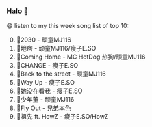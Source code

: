

### Halo 👋

😄 listen to my this week song list of top 10:

0. 🌈2030 - 顽童MJ116
1. 🌈地痞 - 顽童MJ116/瘦子E.SO
2. 🌈Coming Home - MC HotDog 热狗/顽童MJ116
3. 🌈CHANGE - 瘦子E.SO
4. 🌈Back to the street - 顽童MJ116
5. 🌈Way Up - 瘦子E.SO
6. 🌈她没在看我 - 瘦子E.SO
7. 🌈少年董  - 顽童MJ116
8. 🌈Fly Out - 兄弟本色
9. 🌈祖先 ft. HowZ - 瘦子E.SO/HowZ

